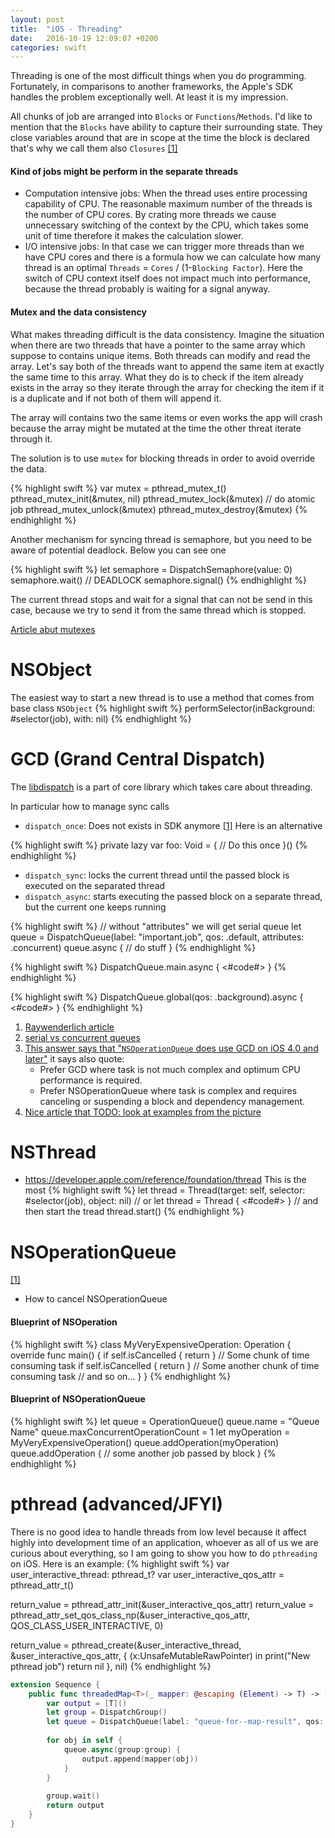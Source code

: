 ```yaml
---
layout: post
title:  "iOS - Threading"
date:   2016-10-19 12:09:07 +0200
categories: swift
---
```


Threading is one of the most difficult things when you do programming. Fortunately, in comparisons to another frameworks, the Apple's SDK handles the problem exceptionally well. At least it is my impression.

All chunks of job are arranged into `Blocks` or `Functions`/`Methods`. I'd like to mention that the `Blocks` have ability to capture their surrounding state. They close variables around that are in scope at the time the block is declared that's why we call them also `Closures` [[1]](http://pragmaticstudio.com/blog/2010/7/28/ios4-blocks-1)

#### Kind of jobs might be perform in the separate threads

* Computation intensive jobs: When the thread uses entire processing capability of CPU. The reasonable maximum number of the threads is the number of CPU cores. By crating more threads we cause unnecessary switching of the context by the CPU, which takes some unit of time therefore it makes the calculation slower.
* I/O intensive jobs: In that case we can trigger more threads than we have CPU cores and there is a formula how we can calculate how many thread is an optimal `Threads` = `Cores` / (1-`Blocking Factor`). Here the switch of CPU context itself does not impact much into performance, because the  thread probably is waiting for a signal anyway.

#### Mutex and the data consistency

What makes threading difficult is the data consistency. Imagine the situation when there are two threads that have a pointer to the same array which suppose to contains unique items. Both threads can modify and read the array. Let's say both of the threads want to append the same item at exactly the same time to this array. What they do is to check if the item already exists in the array so they iterate through the array for checking the item if it is a duplicate and if not both of them will append it.

The array will contains two the same items or even works the app will crash because the array might be mutated at the time the other threat iterate through it.

The solution is to use `mutex` for blocking threads in order to avoid override the data.

{% highlight swift %}
var mutex = pthread_mutex_t()
pthread_mutex_init(&mutex, nil)
pthread_mutex_lock(&mutex)
// do atomic job
pthread_mutex_unlock(&mutex)
pthread_mutex_destroy(&mutex)
{% endhighlight %}

Another mechanism for syncing thread is semaphore, but you need to be aware of potential deadlock. Below you can see one

{% highlight swift %}
let semaphore = DispatchSemaphore(value: 0)
semaphore.wait() // DEADLOCK
semaphore.signal()
{% endhighlight %}

The current thread stops and wait for a signal that can not be send in this case, because we try to send it from the same thread which is stopped.

[Article abut mutexes](https://www.cocoawithlove.com/blog/2016/06/02/threads-and-mutexes.html)

# NSObject
The easiest way to start a new thread is to use a method that comes from base class `NSObject`
{% highlight swift %}
performSelector(inBackground: #selector(job), with: nil)
{% endhighlight %}

# GCD (Grand Central Dispatch)
The [libdispatch](https://github.com/apple/swift-corelibs-libdispatch) is a part of core library which takes care about threading.

In particular how to manage sync calls


* `dispatch_once`: Does not exists in SDK anymore [[1]](http://stackoverflow.com/questions/37801407/whither-dispatch-once-in-swift-3) Here is an alternative

{% highlight swift %}
private lazy var foo: Void = {
    // Do this once
}()
{% endhighlight %}

* `dispatch_sync`: locks the current thread until the passed block is executed on the separated thread
* `dispatch_async`: starts executing the passed block on a separate thread, but the current one keeps running

{% highlight swift %}
// without "attributes" we will get serial queue
let queue = DispatchQueue(label: "important.job", qos: .default, attributes: .concurrent)
queue.async {
	// do stuff
}
{% endhighlight %}

{% highlight swift %}
DispatchQueue.main.async {
	<#code#>
}
{% endhighlight %}

{% highlight swift %}
DispatchQueue.global(qos: .background).async {
    <#code#>
}
{% endhighlight %}

1. [Raywenderlich article](https://www.raywenderlich.com/60749/grand-central-dispatch-in-depth-part-1)
2. [serial vs concurrent queues](https://developer.apple.com/library/content/documentation/General/Conceptual/ConcurrencyProgrammingGuide/OperationQueues/OperationQueues.html)
3. [This answer says that "`NSOperationQueue` does use GCD on iOS 4.0 and later"](http://stackoverflow.com/questions/7078658/operation-queue-vs-dispatch-queue-for-ios-application)
it says also quote:
	* Prefer GCD where task is not much complex and optimum CPU performance is required.
	* Prefer NSOperationQueue where task is complex and requires canceling or suspending a block and dependency management.
4. [Nice article that TODO: look at examples from the picture](http://www.appcoda.com/ios-concurrency/)

# NSThread
* https://developer.apple.com/reference/foundation/thread
This is the most
{% highlight swift %}
let thread = Thread(target: self, selector: #selector(job), object: nil)
// or
let thread = Thread {
	<#code#>
}
// and then start the tread
thread.start()
{% endhighlight %}
# NSOperationQueue
[[1]](https://www.raywenderlich.com/76341/use-nsoperation-nsoperationqueue-swift)
* How to cancel NSOperationQueue



#### Blueprint of NSOperation

{% highlight swift %}
class MyVeryExpensiveOperation: Operation {
    override func main() {
        if self.isCancelled { return }
        // Some chunk of time consuming task
        if self.isCancelled { return }
        // Some another chunk of time consuming task
        // and so on...
    }
}
{% endhighlight %}

#### Blueprint of NSOperationQueue

{% highlight swift %}
let queue = OperationQueue()
queue.name = "Queue Name"
queue.maxConcurrentOperationCount = 1
let myOperation = MyVeryExpensiveOperation()
queue.addOperation(myOperation)
queue.addOperation {
	// some another job passed by block
}
{% endhighlight %}

# pthread (advanced/JFYI)
There is no good idea to handle threads from low level because it affect highly into development time of an application, whoever as all of us we are curious about everything, so I am going to show you how to do `pthreading` on iOS. Here is an example:
{% highlight swift %}
var user_interactive_thread: pthread_t?
var user_interactive_qos_attr = pthread_attr_t()

return_value = pthread_attr_init(&user_interactive_qos_attr)
return_value = pthread_attr_set_qos_class_np(&user_interactive_qos_attr, QOS_CLASS_USER_INTERACTIVE, 0)

return_value = pthread_create(&user_interactive_thread, &user_interactive_qos_attr, { (x:UnsafeMutableRawPointer) in
	print("New pthread job")
	return nil
}, nil)
{% endhighlight %}



```swift
extension Sequence {
    public func threadedMap<T>(_ mapper: @escaping (Element) -> T) -> [T] {
        var output = [T]()
        let group = DispatchGroup()
        let queue = DispatchQueue(label: "queue-for--map-result", qos: .background)
        
        for obj in self {
            queue.async(group:group) {
                output.append(mapper(obj))
            }
        }
        
        group.wait()
        return output
    }
}
```